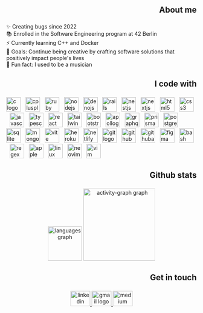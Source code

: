 <h2 align="right">About me</h2>

###

<p align="left">✨ Creating bugs since 2022<br>📚 Enrolled in the Software Engineering program at 42 Berlin<br>⚡ Currently learning C++ and Docker<br>🎯 Goals: Continue being creative by crafting software solutions that positively impact people's lives<br>🎲 Fun fact: I used to be a musician</p>

###

<h2 align="right">I code with</h2>

###

<div align="left">
  <img src="https://skillicons.dev/icons?i=c" height="38" alt="c logo"  />
  <img width="5" />
  <img src="https://skillicons.dev/icons?i=cpp" height="38" alt="cplusplus logo"  />
  <img width="5" />
  <img src="https://skillicons.dev/icons?i=ruby" height="38" alt="ruby logo"  />
  <img width="5" />
  <img src="https://skillicons.dev/icons?i=nodejs" height="38" alt="nodejs logo"  />
  <img width="5" />
  <img src="https://skillicons.dev/icons?i=deno" height="38" alt="denojs logo"  />
  <img width="5" />
  <img src="https://skillicons.dev/icons?i=rails" height="38" alt="rails logo"  />
  <img width="5" />
  <img src="https://skillicons.dev/icons?i=nestjs" height="38" alt="nestjs logo"  />
  <img width="5" />
  <img src="https://skillicons.dev/icons?i=nextjs" height="38" alt="nextjs logo"  />
  <img width="5" />
  <img src="https://skillicons.dev/icons?i=html" height="38" alt="html5 logo"  />
  <img width="5" />
  <img src="https://skillicons.dev/icons?i=css" height="38" alt="css3 logo"  />
  <img width="5" />
  <img src="https://skillicons.dev/icons?i=js" height="38" alt="javascript logo"  />
  <img width="5" />
  <img src="https://skillicons.dev/icons?i=ts" height="38" alt="typescript logo"  />
  <img width="5" />
  <img src="https://skillicons.dev/icons?i=react" height="38" alt="react logo"  />
  <img width="5" />
  <img src="https://skillicons.dev/icons?i=tailwind" height="38" alt="tailwindcss logo"  />
  <img width="5" />
  <img src="https://skillicons.dev/icons?i=bootstrap" height="38" alt="bootstrap logo"  />
  <img width="5" />
  <img src="https://skillicons.dev/icons?i=apollo" height="38" alt="apollographql logo"  />
  <img width="5" />
  <img src="https://skillicons.dev/icons?i=graphql" height="38" alt="graphql logo"  />
  <img width="5" />
  <img src="https://skillicons.dev/icons?i=prisma" height="38" alt="prisma logo"  />
  <img width="5" />
  <img src="https://skillicons.dev/icons?i=postgres" height="38" alt="postgresql logo"  />
  <img width="5" />
  <img src="https://skillicons.dev/icons?i=sqlite" height="38" alt="sqlite logo"  />
  <img width="5" />
  <img src="https://skillicons.dev/icons?i=mongodb" height="38" alt="mongodb logo"  />
  <img width="5" />
  <img src="https://skillicons.dev/icons?i=vite" height="38" alt="vite logo"  />
  <img width="5" />
  <img src="https://skillicons.dev/icons?i=heroku" height="38" alt="heroku logo"  />
  <img width="5" />
  <img src="https://skillicons.dev/icons?i=netlify" height="38" alt="netlify logo"  />
  <img width="5" />
  <img src="https://skillicons.dev/icons?i=git" height="38" alt="git logo"  />
  <img width="5" />
  <img src="https://skillicons.dev/icons?i=github" height="38" alt="github logo"  />
  <img width="5" />
  <img src="https://skillicons.dev/icons?i=githubactions" height="38" alt="githubactions logo"  />
  <img width="5" />
  <img src="https://skillicons.dev/icons?i=figma" height="38" alt="figma logo"  />
  <img width="5" />
  <img src="https://skillicons.dev/icons?i=bash" height="38" alt="bash logo"  />
  <img width="5" />
  <img src="https://skillicons.dev/icons?i=regex" height="38" alt="regex logo"  />
  <img width="5" />
  <img src="https://cdn.simpleicons.org/apple/000000" height="38" alt="apple logo"  />
  <img width="5" />
  <img src="https://skillicons.dev/icons?i=linux" height="38" alt="linux logo"  />
  <img width="5" />
  <img src="https://skillicons.dev/icons?i=neovim" height="38" alt="neovim logo"  />
  <img width="5" />
  <img src="https://skillicons.dev/icons?i=vim" height="38" alt="vim logo"  />
</div>

###

<h2 align="right">Github stats</h2>

###

<div align="center">
  <img src="https://github-readme-stats.vercel.app/api/top-langs?username=SebasNadu&locale=en&hide_title=false&layout=compact&card_width=320&langs_count=6&theme=github_dark&hide_border=true&order=2" height="90" alt="languages graph"  />
  <img src="https://github-readme-activity-graph.vercel.app/graph?username=SebasNadu&radius=12&theme=github-dark&area=true&order=5&hide_border=true&hide_title=false&custom_title=Contributions%20Graph" height="190" alt="activity-graph graph"  />
</div>

###

<h2 align="right">Get in touch</h2>

###

<div align="center">
  <a href="www.linkedin.com/in/sebasnadu" target="_blank">
    <img src="https://raw.githubusercontent.com/maurodesouza/profile-readme-generator/master/src/assets/icons/social/linkedin/default.svg" width="52" height="40" alt="linkedin logo"  />
  </a>
  <a href="mailto:sebastiannavarro.fl@gmail.com" target="_blank">
    <img src="https://raw.githubusercontent.com/maurodesouza/profile-readme-generator/master/src/assets/icons/social/gmail/default.svg" width="52" height="40" alt="gmail logo"  />
  </a>
  <a href="https://medium.com/" target="_blank">
    <img src="https://raw.githubusercontent.com/maurodesouza/profile-readme-generator/master/src/assets/icons/social/medium/default.svg" width="52" height="40" alt="medium logo"  />
  </a>
</div>

###

